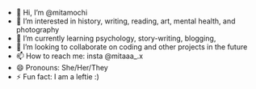 - 👋 Hi, I’m @mitamochi
- 👀 I’m interested in history, writing, reading, art, mental health, and photography
- 🌱 I’m currently learning psychology, story-writing, blogging, 
- 💞️ I’m looking to collaborate on coding and other projects in the future
- 📫 How to reach me: insta @mitaaa_.x
- 😄 Pronouns: She/Her/They
- ⚡ Fun fact: I am a leftie :)

<!---
mitamochi/mitamochi is a ✨ special ✨ repository because its `README.md` (this file) appears on your GitHub profile.
You can click the Preview link to take a look at your changes.
--->
